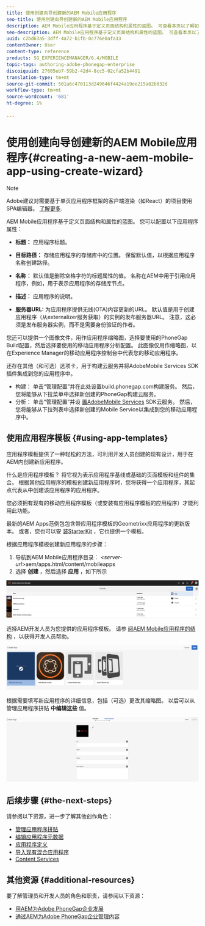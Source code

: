 ```yaml
---
title: 使用创建向导创建新的AEM Mobile应用程序
seo-title: 使用创建向导创建新的AEM Mobile应用程序
description: AEM Mobile应用程序基于定义页面结构和属性的蓝图。 可查看本页以了解如何基于应用程序模板创建新应用程序。
seo-description: AEM Mobile应用程序基于定义页面结构和属性的蓝图。 可查看本页以了解如何基于应用程序模板创建新应用程序。
uuid: c2bd63a5-3dff-4a72-b1fb-0c776e0afa33
contentOwner: User
content-type: reference
products: SG_EXPERIENCEMANAGER/6.4/MOBILE
topic-tags: authoring-adobe-phonegap-enterprise
discoiquuid: 27605eb7-59b2-42d4-8cc5-02cfa52b4491
translation-type: tm+mt
source-git-commit: 501a6c470113d249646f4424a19ee215a82b032d
workflow-type: tm+mt
source-wordcount: '681'
ht-degree: 1%

---
```



# 使用创建向导创建新的AEM Mobile应用程序{#creating-a-new-aem-mobile-app-using-create-wizard}

>[!NOTE]
>
>Adobe建议对需要基于单页应用程序框架的客户端渲染（如React）的项目使用SPA编辑器。 [了解更多](/help/sites-developing/spa-overview.md).

AEM Mobile应用程序基于定义页面结构和属性的蓝图。 您可以配置以下应用程序属性：

* **标题：** 应用程序标题。
* **目标路径：** 存储应用程序的存储库中的位置。 保留默认值，以根据应用程序名称创建路径。

* **名称：** 默认值是删除空格字符的标题属性的值。 名称在AEM中用于引用应用程序，例如，用于表示应用程序的存储库节点。
* **描述：** 应用程序的说明。
* **服务器URL:** 为应用程序提供无线(OTA)内容更新的URL。 默认值是用于创建应用程序（从externalizer服务获取）的实例的发布服务器URL。 注意，这必须是发布服务器实例，而不是需要身份验证的作者。

您还可以提供一个图像文件，用作应用程序缩略图，选择要使用的PhoneGap Build配置，然后选择要使用的移动应用程序分析配置。 此图像仅用作缩略图，以在Experience Manager的移动应用程序控制台中代表您的移动应用程序。

还存在其他（和可选）选项卡，用于构建云服务并将AdobeMobile Services SDK插件集成到您的应用程序中。

* 构建： 单击“管理配置”并在此处设置build.phonegap.com构建服务。 然后，您将能够从下拉菜单中选择新创建的PhoneGap构建云服务。
* 分析： 单击“管理配置”并设 [置AdobeMobile Services](https://docs.adobe.com/content/help/en/mobile-services/using/manage-app-settings-ug/configuring-app/download-sdk.html) SDK云服务。 然后，您将能够从下拉列表中选择新创建的Mobile Service以集成到您的移动应用程序中。

## 使用应用程序模板 {#using-app-templates}

应用程序模板提供了一种轻松的方法，可利用开发人员创建的现有设计，用于在AEM内创建新应用程序。

什么是应用程序模板？ 将它视为表示应用程序基线或基础的页面模板和组件的集合。
根据其他应用程序的模板创建新应用程序时，您将获得一个应用程序，其起点代表从中创建该应用程序的应用程序。

您必须拥有现有的移动应用程序模板（或安装有应用程序模板的应用程序）才能利用此功能。

最新的AEM Apps范例包包含带应用程序模板的Geometrixx应用程序的更新版本。 或者，您也可以安 [装StarterKit](https://github.com/Adobe-Marketing-Cloud-Apps/aem-phonegap-starter-kit) ，它也提供一个模板。

根据应用程序模板创建新应用程序的步骤：

1. 导航到AEM Mobile应用程序目录： &lt;*server-url*>aem/apps.html/content/mobileapps
1. 选择 **创建** ，然后选择 **应用** ，如下所示

![chlimage_1-158](assets/chlimage_1-158.png)

选择AEM开发人员为您提供的应用程序模板。 请参 [阅AEM Mobile应用程序的结构](/help/mobile/phonegap-structure-an-app.md) ，以获得开发人员帮助。

![chlimage_1-159](assets/chlimage_1-159.png)

根据需要填写新应用程序的详细信息，包括（可选）更改其缩略图。 以后可以从管理应用程序拼贴 **中编辑这些** 值。

![chlimage_1-160](assets/chlimage_1-160.png)

## 后续步骤 {#the-next-steps}

请参阅以下资源，进一步了解其他创作角色：

* [管理应用程序拼贴](/help/mobile/phonegap-app-details-tile.md)
* [编辑应用程序元数据](/help/mobile/phonegap-editmetadata.md)
* [应用程序定义](/help/mobile/phonegap-app-definitions.md)
* [导入现有混合应用程序](/help/mobile/phonegap-adding-content-to-imported-app.md)
* [Content Services](/help/mobile/develop-content-as-a-service.md)

## 其他资源 {#additional-resources}

要了解管理员和开发人员的角色和职责，请参阅以下资源：

* [用AEM为Adobe PhoneGap企业发展](/help/mobile/developing-in-phonegap.md)
* [通过AEM为Adobe PhoneGap企业管理内容](/help/mobile/administer-phonegap.md)
